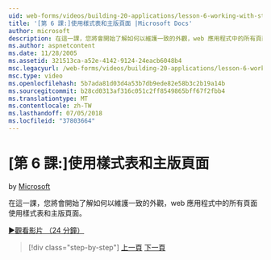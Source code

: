 ```yaml
---
uid: web-forms/videos/building-20-applications/lesson-6-working-with-stylesheets-and-master-pages
title: '[第 6 課:]使用樣式表和主版頁面 |Microsoft Docs'
author: microsoft
description: 在這一課，您將會開始了解如何以維護一致的外觀，web 應用程式中的所有頁面使用樣式表和主版頁面。
ms.author: aspnetcontent
ms.date: 11/28/2005
ms.assetid: 321513ca-a52e-4142-9124-24eacb6048b4
msc.legacyurl: /web-forms/videos/building-20-applications/lesson-6-working-with-stylesheets-and-master-pages
msc.type: video
ms.openlocfilehash: 5b7ada81d03d4a53b7db9ede82e58b3c2b19a14b
ms.sourcegitcommit: b28cd0313af316c051c2ff8549865bff67f2fbb4
ms.translationtype: MT
ms.contentlocale: zh-TW
ms.lasthandoff: 07/05/2018
ms.locfileid: "37803664"
---
```

<a name="lesson-6-working-with-stylesheets-and-master-pages"></a>[第 6 課:]使用樣式表和主版頁面
====================
by [Microsoft](https://github.com/microsoft)

在這一課，您將會開始了解如何以維護一致的外觀，web 應用程式中的所有頁面使用樣式表和主版頁面。

[&#9654;觀看影片 （24 分鐘）](https://channel9.msdn.com/Blogs/ASP-NET-Site-Videos/lesson-6-working-with-stylesheets-and-master-pages)

> [!div class="step-by-step"]
> [上一頁](lesson-5-debugging-and-tracing-your-website.md)
> [下一頁](lesson-7-databinding-to-user-interface-controls.md)
